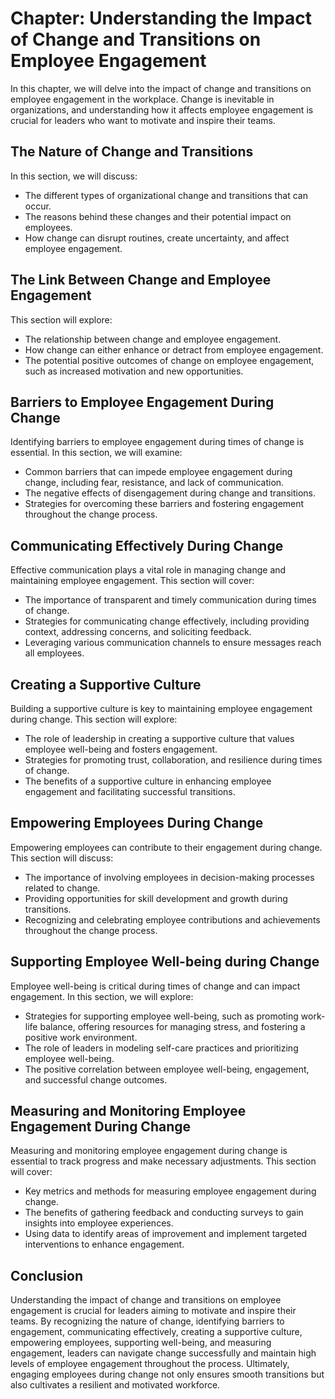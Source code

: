 Chapter: Understanding the Impact of Change and Transitions on Employee Engagement
==================================================================================

In this chapter, we will delve into the impact of change and transitions on employee engagement in the workplace. Change is inevitable in organizations, and understanding how it affects employee engagement is crucial for leaders who want to motivate and inspire their teams.

The Nature of Change and Transitions
------------------------------------

In this section, we will discuss:

* The different types of organizational change and transitions that can occur.
* The reasons behind these changes and their potential impact on employees.
* How change can disrupt routines, create uncertainty, and affect employee engagement.

The Link Between Change and Employee Engagement
-----------------------------------------------

This section will explore:

* The relationship between change and employee engagement.
* How change can either enhance or detract from employee engagement.
* The potential positive outcomes of change on employee engagement, such as increased motivation and new opportunities.

Barriers to Employee Engagement During Change
---------------------------------------------

Identifying barriers to employee engagement during times of change is essential. In this section, we will examine:

* Common barriers that can impede employee engagement during change, including fear, resistance, and lack of communication.
* The negative effects of disengagement during change and transitions.
* Strategies for overcoming these barriers and fostering engagement throughout the change process.

Communicating Effectively During Change
---------------------------------------

Effective communication plays a vital role in managing change and maintaining employee engagement. This section will cover:

* The importance of transparent and timely communication during times of change.
* Strategies for communicating change effectively, including providing context, addressing concerns, and soliciting feedback.
* Leveraging various communication channels to ensure messages reach all employees.

Creating a Supportive Culture
-----------------------------

Building a supportive culture is key to maintaining employee engagement during change. This section will explore:

* The role of leadership in creating a supportive culture that values employee well-being and fosters engagement.
* Strategies for promoting trust, collaboration, and resilience during times of change.
* The benefits of a supportive culture in enhancing employee engagement and facilitating successful transitions.

Empowering Employees During Change
----------------------------------

Empowering employees can contribute to their engagement during change. This section will discuss:

* The importance of involving employees in decision-making processes related to change.
* Providing opportunities for skill development and growth during transitions.
* Recognizing and celebrating employee contributions and achievements throughout the change process.

Supporting Employee Well-being during Change
--------------------------------------------

Employee well-being is critical during times of change and can impact engagement. In this section, we will explore:

* Strategies for supporting employee well-being, such as promoting work-life balance, offering resources for managing stress, and fostering a positive work environment.
* The role of leaders in modeling self-care practices and prioritizing employee well-being.
* The positive correlation between employee well-being, engagement, and successful change outcomes.

Measuring and Monitoring Employee Engagement During Change
----------------------------------------------------------

Measuring and monitoring employee engagement during change is essential to track progress and make necessary adjustments. This section will cover:

* Key metrics and methods for measuring employee engagement during change.
* The benefits of gathering feedback and conducting surveys to gain insights into employee experiences.
* Using data to identify areas of improvement and implement targeted interventions to enhance engagement.

Conclusion
----------

Understanding the impact of change and transitions on employee engagement is crucial for leaders aiming to motivate and inspire their teams. By recognizing the nature of change, identifying barriers to engagement, communicating effectively, creating a supportive culture, empowering employees, supporting well-being, and measuring engagement, leaders can navigate change successfully and maintain high levels of employee engagement throughout the process. Ultimately, engaging employees during change not only ensures smooth transitions but also cultivates a resilient and motivated workforce.
